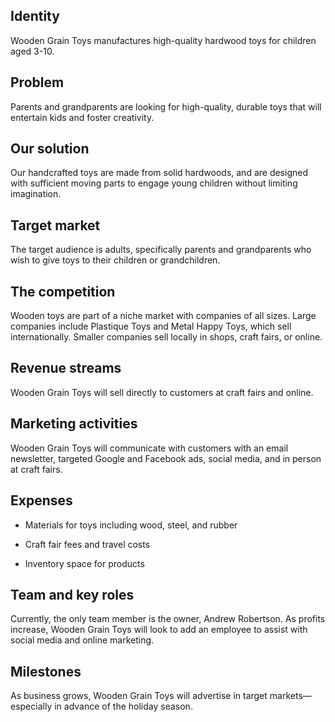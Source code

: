 ## Identity

Wooden Grain Toys manufactures high-quality hardwood toys for children aged 3-10.

## Problem

Parents and grandparents are looking for high-quality, durable toys that will entertain kids and foster creativity.

## Our solution

Our handcrafted toys are made from solid hardwoods, and are designed with sufficient moving parts to engage young children without limiting imagination.

## Target market

The target audience is adults, specifically parents and grandparents who wish to give toys to their children or grandchildren.

## The competition

Wooden toys are part of a niche market with companies of all sizes. Large companies include Plastique Toys and Metal Happy Toys, which sell internationally. Smaller companies sell locally in shops, craft fairs, or online.

## Revenue streams

Wooden Grain Toys will sell directly to customers at craft fairs and online.

## Marketing activities

Wooden Grain Toys will communicate with customers with an email newsletter, targeted Google and Facebook ads, social media, and in person at craft fairs.

## Expenses

-   Materials for toys including wood, steel, and rubber 
    
-   Craft fair fees and travel costs 
    
-   Inventory space for products 
    

## Team and key roles

Currently, the only team member is the owner, Andrew Robertson. As profits increase, Wooden Grain Toys will look to add an employee to assist with social media and online marketing.

## Milestones

As business grows, Wooden Grain Toys will advertise in target markets—especially in advance of the holiday season.